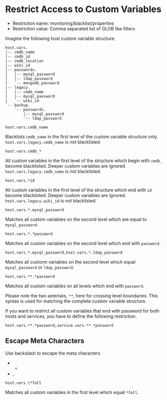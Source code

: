 # Restrict Access to Custom Variables <a id="monitoring-module-restrict-access-custom-variables"></a>

* Restriction name: monitoring/blacklist/properties
* Restriction value: Comma separated list of GLOB like filters

Imagine the following host custom variable structure.

```
host.vars.
|-- cmdb_name
|-- cmdb_id
|-- cmdb_location
|-- wiki_id
|-- passwords.
|   |-- mysql_password
|   |-- ldap_password
|   `-- mongodb_password
|-- legacy.
|   |-- cmdb_name
|   |-- mysql_password
|   `-- wiki_id
`-- backup.
    `-- passwords.
        |-- mysql_password
        `-- ldap_password
```

`host.vars.cmdb_name`

Blacklists `cmdb_name` in the first level of the custom variable structure only.
`host.vars.legacy.cmdb_name` is not blacklisted.


`host.vars.cmdb_*`

All custom variables in the first level of the structure which begin with `cmdb_` become blacklisted.
Deeper custom variables are ignored. `host.vars.legacy.cmdb_name` is not blacklisted.

`host.vars.*id`

All custom variables in the first level of the structure which end with `id` become blacklisted.
Deeper custom variables are ignored. `host.vars.legacy.wiki_id` is not blacklisted.

`host.vars.*.mysql_password`

Matches all custom variables on the second level which are equal to `mysql_password`.

`host.vars.*.*password`

Matches all custom variables on the second level which end with `password`.

`host.vars.*.mysql_password,host.vars.*.ldap_password`

Matches all custorm variables on the second level which equal `mysql_password` or `ldap_password`.

`host.vars.**.*password`

Matches all custom variables on all levels which end with `password`.

Please note the two asterisks, `**`, here for crossing level boundaries. This syntax is used for matching the complete
custom variable structure.

If you want to restrict all custom variables that end with password for both hosts and services, you have to define
the following restriction.

`host.vars.**.*password,service.vars.**.*password`

## Escape Meta Characters <a id="restrict-access-custom-variables-escape-meta-chars"></a>

Use backslash to escape the meta characters

* *
* ,

`host.vars.\*fall`

Matches all custom variables in the first level which equal `*fall`.
